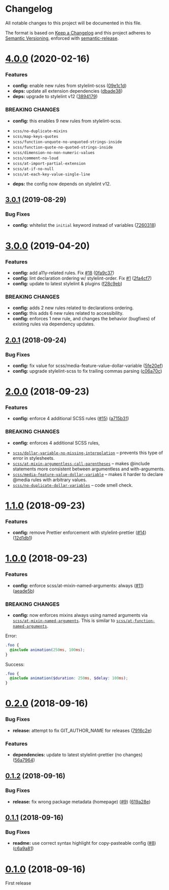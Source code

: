 # Changelog

All notable changes to this project will be documented in this file.

The format is based on [Keep a Changelog](https://keepachangelog.com/en/1.0.0/) and this project adheres to [Semantic Versioning](https://semver.org/spec/v2.0.0.html), enforced with [semantic-release](https://github.com/semantic-release/semantic-release).

# [4.0.0](https://github.com/thibaudcolas/stylelint-config-cookbook/compare/v3.0.1...v4.0.0) (2020-02-16)

### Features

- **config:** enable new rules from stylelint-scss ([09e1c1d](https://github.com/thibaudcolas/stylelint-config-cookbook/commit/09e1c1dda00d977a048633eaacd876d76358ab7e))
- **deps:** update all extension dependencies ([dbade38](https://github.com/thibaudcolas/stylelint-config-cookbook/commit/dbade3835f6280062600a56ff483a8212430a3a4))
- **deps:** upgrade to stylelint v12 ([3894179](https://github.com/thibaudcolas/stylelint-config-cookbook/commit/3894179241129a9c61bfa04b73d348fb81141e72))

### BREAKING CHANGES

- **config:** this enables 9 new rules from stylelint-scss.

* `scss/no-duplicate-mixins`
* `scss/map-keys-quotes`
* `scss/function-unquote-no-unquoted-strings-inside`
* `scss/function-quote-no-quoted-strings-inside`
* `scss/dimension-no-non-numeric-values`
* `scss/comment-no-loud`
* `scss/at-import-partial-extension`
* `scss/at-if-no-null`
* `scss/at-each-key-value-single-line`

- **deps:** the config now depends on stylelint v12.

## [3.0.1](https://github.com/thibaudcolas/stylelint-config-cookbook/compare/v3.0.0...v3.0.1) (2019-08-29)

### Bug Fixes

- **config:** whitelist the `initial` keyword instead of variables ([7260318](https://github.com/thibaudcolas/stylelint-config-cookbook/commit/7260318))

# [3.0.0](https://github.com/thibaudcolas/stylelint-config-cookbook/compare/v2.0.1...v3.0.0) (2019-04-20)

### Features

- **config:** add a11y-related rules. Fix [#18](https://github.com/thibaudcolas/stylelint-config-cookbook/issues/18) ([0fa9c37](https://github.com/thibaudcolas/stylelint-config-cookbook/commit/0fa9c37))
- **config:** lint declaration ordering w/ stylelint-order. Fix [#1](https://github.com/thibaudcolas/stylelint-config-cookbook/issues/1) ([2fa4cf7](https://github.com/thibaudcolas/stylelint-config-cookbook/commit/2fa4cf7))
- **config:** update to latest stylelint & plugins ([f28c9eb](https://github.com/thibaudcolas/stylelint-config-cookbook/commit/f28c9eb))

### BREAKING CHANGES

- **config:** adds 2 new rules related to declarations ordering.
- **config:** this adds 6 new rules related to accessibility.
- **config:** enforces 1 new rule, and changes the behavior (bugfixes) of existing rules via dependency updates.

## [2.0.1](https://github.com/thibaudcolas/stylelint-config-cookbook/compare/v2.0.0...v2.0.1) (2018-09-24)

### Bug Fixes

- **config:** fix value for scss/media-feature-value-dollar-variable ([5fe20ef](https://github.com/thibaudcolas/stylelint-config-cookbook/commit/5fe20ef))
- **config:** upgrade stylelint-scss to fix trailing commas parsing ([c06a70c](https://github.com/thibaudcolas/stylelint-config-cookbook/commit/c06a70c))

# [2.0.0](https://github.com/thibaudcolas/stylelint-config-cookbook/compare/v1.1.0...v2.0.0) (2018-09-23)

### Features

- **config:** enforce 4 additional SCSS rules ([#15](https://github.com/thibaudcolas/stylelint-config-cookbook/issues/15)) ([a715b31](https://github.com/thibaudcolas/stylelint-config-cookbook/commit/a715b31))

### BREAKING CHANGES

- **config:** enforces 4 additional SCSS rules,

* [`scss/dollar-variable-no-missing-interpolation`](https://github.com/kristerkari/stylelint-scss/tree/master/src/rules/dollar-variable-no-missing-interpolation) – prevents this type of error in stylesheets.
* [`scss/at-mixin-argumentless-call-parentheses`](https://github.com/kristerkari/stylelint-scss/tree/master/src/rules/at-mixin-argumentless-call-parentheses) – makes @include statements more consistent between argumentless and with-arguments.
* [`scss/media-feature-value-dollar-variable`](https://github.com/kristerkari/stylelint-scss/tree/master/src/rules/media-feature-value-dollar-variable) – makes it harder to declare @media rules with arbitrary values.
* [`scss/no-duplicate-dollar-variables`](https://github.com/kristerkari/stylelint-scss/tree/master/src/rules/no-duplicate-dollar-variables) – code smell check.

# [1.1.0](https://github.com/thibaudcolas/stylelint-config-cookbook/compare/v1.0.0...v1.1.0) (2018-09-23)

### Features

- **config:** remove Prettier enforcement with stylelint-prettier ([#14](https://github.com/thibaudcolas/stylelint-config-cookbook/issues/14)) ([12d1db1](https://github.com/thibaudcolas/stylelint-config-cookbook/commit/12d1db1))

# [1.0.0](https://github.com/thibaudcolas/stylelint-config-cookbook/compare/v0.2.0...v1.0.0) (2018-09-23)

### Features

- **config:** enforce scss/at-mixin-named-arguments: always ([#11](https://github.com/thibaudcolas/stylelint-config-cookbook/issues/11)) ([aeade5b](https://github.com/thibaudcolas/stylelint-config-cookbook/commit/aeade5b))

### BREAKING CHANGES

- **config:** now enforces mixins always using named arguments via [`scss/at-mixin-named-arguments`](https://github.com/kristerkari/stylelint-scss/tree/master/src/rules/at-mixin-named-arguments).
  This is similar to [`scss/at-function-named-arguments`](https://github.com/kristerkari/stylelint-scss/blob/master/src/rules/at-mixin-named-arguments/).

Error:

```scss
.foo {
  @include animation(250ms, 100ms);
}
```

Success:

```scss
.foo {
  @include animation($duration: 250ms, $delay: 100ms);
}
```

# [0.2.0](https://github.com/thibaudcolas/stylelint-config-cookbook/compare/v0.1.2...v0.2.0) (2018-09-16)

### Bug Fixes

- **release:** attempt to fix GIT_AUTHOR_NAME for releases ([7916c2e](https://github.com/thibaudcolas/stylelint-config-cookbook/commit/7916c2e))

### Features

- **dependencies:** update to latest stylelint-prettier (no changes) ([56a7964](https://github.com/thibaudcolas/stylelint-config-cookbook/commit/56a7964))

## [0.1.2](https://github.com/thibaudcolas/stylelint-config-cookbook/compare/v0.1.1...v0.1.2) (2018-09-16)

### Bug Fixes

- **release:** fix wrong package metadata (homepage) ([#9](https://github.com/thibaudcolas/stylelint-config-cookbook/issues/9)) ([619a28e](https://github.com/thibaudcolas/stylelint-config-cookbook/commit/619a28e))

## [0.1.1](https://github.com/thibaudcolas/stylelint-config-cookbook/compare/v0.1.0...v0.1.1) (2018-09-16)

### Bug Fixes

- **readme:** use correct syntax highlight for copy-pasteable config ([#8](https://github.com/thibaudcolas/stylelint-config-cookbook/issues/8)) ([c6a9a81](https://github.com/thibaudcolas/stylelint-config-cookbook/commit/c6a9a81))

# [0.1.0](https://github.com/thibaudcolas/stylelint-config-cookbook/tree/v0.1.0) (2018-09-16)

First release
